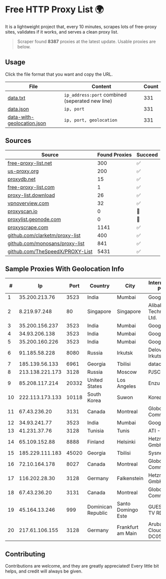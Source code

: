 
# Free HTTP Proxy List 🌍

It is a lightweight project that, every 10 minutes, scrapes lots of free-proxy sites, validates if it works, and serves a clean proxy list.


> Scraper found **8387** proxies at the latest update. Usable proxies are below.

## Usage

Click the file format that you want and copy the URL.


|File|Content|Count|
|----|-------|-----|
|[data.txt](https://raw.githubusercontent.com/themiralay/Proxy-List-World/master/data.txt)|`ip_address:port` combined (seperated new line)|331|
|[data.json](https://raw.githubusercontent.com/themiralay/Proxy-List-World/master/data.json)|`ip, port`|331|
|[data-with-geolocation.json](https://raw.githubusercontent.com/themiralay/Proxy-List-World/master/data-with-geolocation.json)|`ip, port, geolocation`|331|

## Sources

|Source|Found Proxies|Succeed|
|------|-------------|-------|
|[free-proxy-list.net](https://free-proxy-list.net)|300|✅|
|[us-proxy.org](https://www.us-proxy.org)|200|✅|
|[proxydb.net](http://proxydb.net)|15|✅|
|[free-proxy-list.com](https://free-proxy-list.com/?page=&port=&type%5B%5D=http&type%5B%5D=https&up_time=0&search=Search)|1|✅|
|[proxy-list.download](https://www.proxy-list.download/HTTP)|26|✅|
|[vpnoverview.com](https://vpnoverview.com/privacy/anonymous-browsing/free-proxy-servers)|32|✅|
|[proxyscan.io](https://www.proxyscan.io)|0|🚫|
|[proxylist.geonode.com](https://proxylist.geonode.com/api/proxy-list?limit=300&page=1&sort_by=lastChecked&sort_type=desc&protocols=http,https)|0|🚫|
|[proxyscrape.com](https://api.proxyscrape.com/v2/?request=displayproxies&protocol=http&timeout=10000&country=all&ssl=all&anonymity=all)|1141|✅|
|[github.com/clarketm/proxy-list](https://raw.githubusercontent.com/clarketm/proxy-list/master/proxy-list-raw.txt)|400|✅|
|[github.com/monosans/proxy-list](https://raw.githubusercontent.com/monosans/proxy-list/main/proxies/http.txt)|841|✅|
|[github.com/TheSpeedX/PROXY-List](https://raw.githubusercontent.com/TheSpeedX/PROXY-List/master/http.txt)|5431|✅|


## Sample Proxies With Geolocation Info

|#|Ip|Port|Country|City|Internet Service Provider|
|-|--|----|-------|----|-------------------------|
|1|35.200.213.76|3523|India|Mumbai|Google LLC|
|2|8.219.97.248|80|Singapore|Singapore|Alibaba (US) Technology Co., Ltd.|
|3|35.200.156.237|3523|India|Mumbai|Google LLC|
|4|34.93.206.138|3523|India|Mumbai|Google LLC|
|5|35.200.160.226|3523|India|Mumbai|Google LLC|
|6|91.185.58.228|8080|Russia|Irkutsk|Delovaya Set' - Irkutsk|
|7|185.139.56.133|6961|Georgia|Tbilisi|datacenter|
|8|213.138.221.173|3128|Russia|Moscow|PJSC MegaFon|
|9|85.208.117.214|20332|United States|Los Angeles|Enzu Inc|
|10|222.113.173.133|10118|South Korea|Suwon|Korea Telecom|
|11|67.43.236.20|3131|Canada|Montreal|GloboTech Communications|
|12|34.93.241.77|3523|India|Mumbai|Google LLC|
|13|41.231.37.76|3128|Tunisia|Tunis|ATI - ISP|
|14|65.109.152.88|8888|Finland|Helsinki|Hetzner Online GmbH|
|15|185.229.111.183|45020|Georgia|Tbilisi|Sysnet LLC|
|16|72.10.164.178|8027|Canada|Montreal|GloboTech Communications|
|17|116.202.28.30|3128|Germany|Falkenstein|Hetzner Online GmbH|
|18|67.43.236.20|3131|Canada|Montreal|GloboTech Communications|
|19|45.164.13.246|999|Dominican Republic|Santo Domingo Este|GUESTCHOICE TV RD, S.R.L|
|20|217.61.106.155|3128|Germany|Frankfurt am Main|Aruba GmbH Cloud Network DC05|



## Contributing

Contributions are welcome, and they are greatly appreciated! Every
little bit helps, and credit will always be given.


